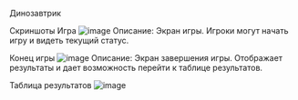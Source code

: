 Динозавтрик

Скриншоты
Игра
![image](https://github.com/user-attachments/assets/97f18b47-c81f-494d-8bdc-b442c894b270)
Описание: Экран игры. Игроки могут начать игру и видеть текущий статус.

Конец игры
![image](https://github.com/user-attachments/assets/dca1e703-7ee2-4732-a1c5-039009e03bdb)
Описание: Экран завершения игры. Отображает результаты и дает возможность перейти к таблице результатов.

Таблица результатов
![image](https://github.com/user-attachments/assets/9068d4d5-f1b4-483f-b739-d86e7809dea3)

